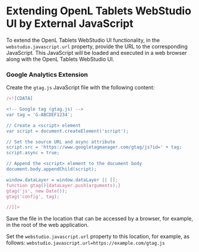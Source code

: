 # Extending OpenL Tablets WebStudio UI by External JavaScript

To extend the OpenL Tablets WebStudio UI functionality, in the `webstudio.javascript.url` property, provide the URL to the corresponding JavaScript.
This JavaScript will be loaded and executed in a web browser along with the OpenL Tablets WebStudio UI.

### Google Analytics Extension

Create the `gtag.js` JavaScript file with the following content:
```javascript
/<![CDATA[

<!-- Google tag (gtag.js) -->
var tag = 'G-ABCDEF1234';

// Create a <script> element
var script = document.createElement('script');

// Set the source URL and async attribute
script.src = 'https://www.googletagmanager.com/gtag/js?id=' + tag;
script.async = true;

// Append the <script> element to the document body
document.body.appendChild(script);

window.dataLayer = window.dataLayer || [];
function gtag(){dataLayer.push(arguments);}
gtag('js', new Date());
gtag('config', tag);

//]]>

```

Save the file in the location that can be accessed by a browser, for example, in the root of the web application.

Set the `webstudio.javascript.url` property to this location, for example, as follows:
`webstudio.javascript.url=https://example.com/gtag.js`
